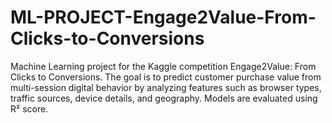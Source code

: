 # ML-PROJECT-Engage2Value-From-Clicks-to-Conversions
Machine Learning project for the Kaggle competition Engage2Value: From Clicks to Conversions. The goal is to predict customer purchase value from multi-session digital behavior by analyzing features such as browser types, traffic sources, device details, and geography. Models are evaluated using R² score.
